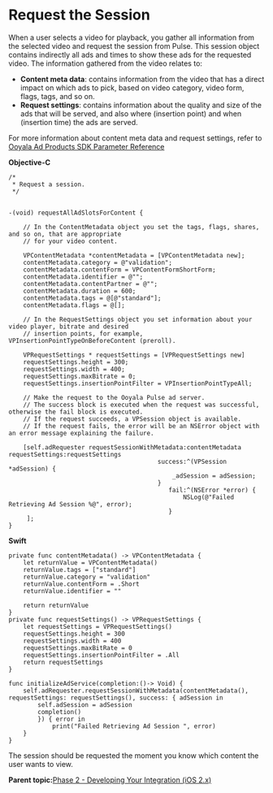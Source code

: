 # Request the Session

When a user selects a video for playback, you gather all information from the selected video and request the session from Pulse. This session object contains indirectly all ads and times to show these ads for the requested video. The information gathered from the video relates to:

-   **Content meta data**: contains information from the video that has a direct impact on which ads to pick, based on video category, video form, flags, tags, and so on.
-   **Request settings**: contains information about the quality and size of the ads that will be served, and also where \(insertion point\) and when \(insertion time\) the ads are served.

For more information about content meta data and request settings, refer to [Ooyala Ad Products SDK Parameter Reference](integration_sdk_parameter.md#)

**Objective-C**

```
/*
 * Request a session.
 */


-(void) requestAllAdSlotsForContent {

    // In the ContentMetadata object you set the tags, flags, shares, and so on, that are appropriate
    // for your video content.

    VPContentMetadata *contentMetadata = [VPContentMetadata new];
    contentMetadata.category = @"validation";
    contentMetadata.contentForm = VPContentFormShortForm;
    contentMetadata.identifier = @"";
    contentMetadata.contentPartner = @"";
    contentMetadata.duration = 600;
    contentMetadata.tags = @[@"standard"];
    contentMetadata.flags = @[];
    
    // In the RequestSettings object you set information about your video player, bitrate and desired
    // insertion points, for example, VPInsertionPointTypeOnBeforeContent (preroll).

    VPRequestSettings * requestSettings = [VPRequestSettings new]
    requestSettings.height = 300;
    requestSettings.width = 400;
    requestSettings.maxBitrate = 0;
    requestSettings.insertionPointFilter = VPInsertionPointTypeAll;

    // Make the request to the Ooyala Pulse ad server.
    // The success block is executed when the request was successful, otherwise the fail block is executed.
    // If the request succeeds, a VPSession object is available.
    // If the request fails, the error will be an NSError object with an error message explaining the failure.

    [self.adRequester requestSessionWithMetadata:contentMetadata requestSettings:requestSettings
                                         success:^(VPSession *adSession) {
                                             _adSession = adSession;
                                         }
                                            fail:^(NSError *error) {
                                                NSLog(@"Failed Retrieving Ad Session %@", error);
                                            }
     ];
}
```

**Swift**

```
private func contentMetadata() -> VPContentMetadata {
	let returnValue = VPContentMetadata()
	returnValue.tags = ["standard"]
	returnValue.category = "validation"
	returnValue.contentForm = .Short
	returnValue.identifier = ""
	
	return returnValue
}
private func requestSettings() -> VPRequestSettings {
	let requestSettings = VPRequestSettings()
	requestSettings.height = 300
	requestSettings.width = 400
	requestSettings.maxBitRate = 0
	requestSettings.insertionPointFilter = .All
	return requestSettings
}

func initializeAdService(completion:()-> Void) {
	self.adRequester.requestSessionWithMetadata(contentMetadata(), requestSettings: requestSettings(), success: { adSession in
		self.adSession = adSession
		completion()
		}) { error in
			print("Failed Retrieving Ad Session ", error)
	}
}
```

The session should be requested the moment you know which content the user wants to view.

**Parent topic:**[Phase 2 - Developing Your Integration \(iOS 2.x\)](../../../oadtech/ad_serving/dg/ios_2_phase2.md)

